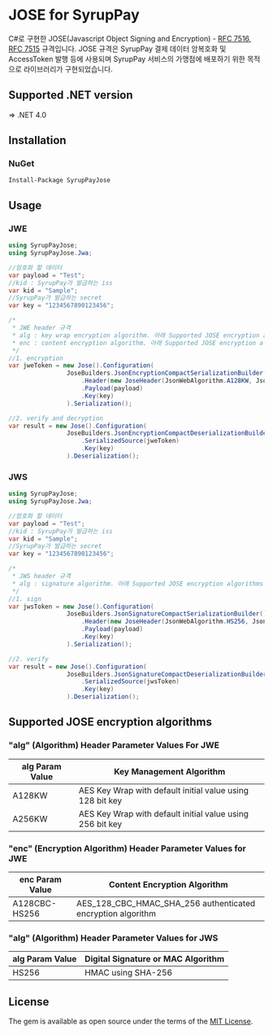 ﻿# JOSE for SyrupPay

C#로 구현한 JOSE(Javascript Object Signing and Encryption) - [RFC 7516](https://tools.ietf.org/html/rfc7516), [RFC 7515](https://tools.ietf.org/html/rfc7515) 규격입니다. 
JOSE 규격은 SyrupPay 결제 데이터 암복호화 및 AccessToken 발행 등에 사용되며 SyrupPay 서비스의 가맹점에 배포하기 위한 목적으로 라이브러리가 구현되었습니다.

## Supported .NET version
=> .NET 4.0

## Installation
### NuGet
`Install-Package SyrupPayJose`

## Usage
### JWE
```C#
using SyrupPayJose;
using SyrupPayJose.Jwa;

//암호화 할 데이터
var payload = "Test";
//kid : SyrupPay가 발급하는 iss
var kid = "Sample";
//SyrupPay가 발급하는 secret
var key = "1234567890123456";

/*
 * JWE header 규격
 * alg : key wrap encryption algorithm. 아래 Supported JOSE encryption algorithms 참조
 * enc : content encryption algorithm. 아래 Supported JOSE encryption algorithms 참조
 */
//1. encryption
var jweToken = new Jose().Configuration(
                JoseBuilders.JsonEncryptionCompactSerializationBuilder()
                    .Header(new JoseHeader(JsonWebAlgorithm.A128KW, JsonWebAlgorithm.A128CBC_HS256, kid))
                    .Payload(payload)
                    .Key(key)
                ).Serialization();

//2. verify and decryption
var result = new Jose().Configuration(
                JoseBuilders.JsonEncryptionCompactDeserializationBuilder()
                    .SerializedSource(jweToken)
                    .Key(key)
                ).Deserialization();
```

### JWS
```C#
using SyrupPayJose;
using SyrupPayJose.Jwa;

//암호화 할 데이터
var payload = "Test";
//kid : SyrupPay가 발급하는 iss
var kid = "Sample";
//SyrupPay가 발급하는 secret
var key = "1234567890123456";

/*
 * JWS header 규격
 * alg : signature algorithm. 아래 Supported JOSE encryption algorithms 참조
 */
//1. sign
var jwsToken = new Jose().Configuration(
                JoseBuilders.JsonSignatureCompactSerializationBuilder()
                    .Header(new JoseHeader(JsonWebAlgorithm.HS256, JsonWebAlgorithm.NONE, kid))
                    .Payload(payload)
                    .Key(key)
                ).Serialization();

//2. verify
var result = new Jose().Configuration(
                JoseBuilders.JsonSignatureCompactDeserializationBuilder()
                    .SerializedSource(jwsToken)
                    .Key(key)
                ).Deserialization();
```

## Supported JOSE encryption algorithms

### "alg" (Algorithm) Header Parameter Values For JWE
alg Param Value|Key Management Algorithm
------|------
A128KW|AES Key Wrap with default initial value using 128 bit key
A256KW|AES Key Wrap with default initial value using 256 bit key

### "enc" (Encryption Algorithm) Header Parameter Values for JWE
enc Param Value|Content Encryption Algorithm
-------------|------
A128CBC-HS256|AES_128_CBC_HMAC_SHA_256 authenticated encryption algorithm

### "alg" (Algorithm) Header Parameter Values for JWS
alg Param Value|Digital Signature or MAC Algorithm
-----|-------
HS256|HMAC using SHA-256

## License

The gem is available as open source under the terms of the [MIT License](http://opensource.org/licenses/MIT).

